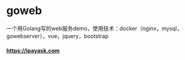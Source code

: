# goweb

一个用Golang写的web服务demo，使用技术：docker（nginx，mysql，gowebserver），vue，jquery，bootstrap
#### https://ipayask.com
